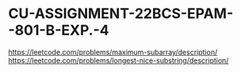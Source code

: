 # CU-ASSIGNMENT-22BCS-EPAM--801-B-EXP.-4
https://leetcode.com/problems/maximum-subarray/description/
https://leetcode.com/problems/longest-nice-substring/description/
